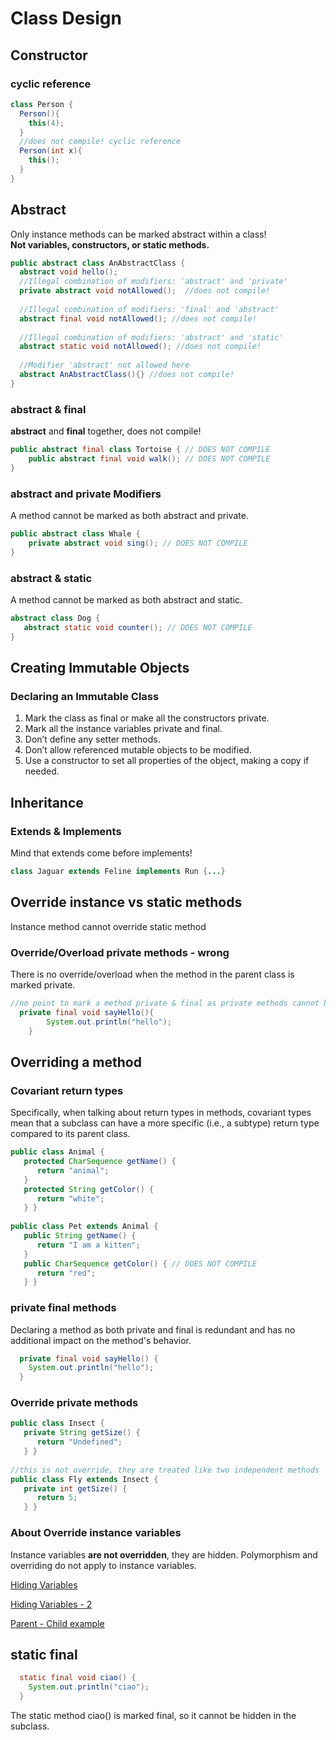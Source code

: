 # Class Design

## Constructor
### cyclic reference
```java
class Person {
  Person(){
    this(4);
  }
  //does not compile! cyclic reference
  Person(int x){
    this();
  }
}
```
## Abstract
Only instance methods can be marked abstract within a class!   
**Not variables, constructors, or static methods.**

```java
public abstract class AnAbstractClass {
  abstract void hello();
  //Illegal combination of modifiers: 'abstract' and 'private'
  private abstract void notAllowed();  //does not compile!
  
  //Illegal combination of modifiers: 'final' and 'abstract'
  abstract final void notAllowed(); //does not compile!
  
  //Illegal combination of modifiers: 'abstract' and 'static'
  abstract static void notAllowed(); //does not compile!
  
  //Modifier 'abstract' not allowed here
  abstract AnAbstractClass(){} //does not compile!
}
```
### abstract & final
**abstract** and **final** together, does not compile!
```java
public abstract final class Tortoise { // DOES NOT COMPILE 
    public abstract final void walk(); // DOES NOT COMPILE
}

```
### abstract and private Modifiers
A method cannot be marked as both abstract and private.
```java
public abstract class Whale {
    private abstract void sing(); // DOES NOT COMPILE
}
```
### abstract & static
A method cannot be marked as both abstract and static.
```java
abstract class Dog {
   abstract static void counter(); // DOES NOT COMPILE
}
```

## Creating Immutable Objects
### Declaring an Immutable Class
1. Mark the class as final or make all the constructors private.
2. Mark all the instance variables private and final.
3. Don’t define any setter methods.
4. Don’t allow referenced mutable objects to be modified.
5. Use a constructor to set all properties of the object, making a copy if needed.

## Inheritance
### Extends & Implements
Mind that extends come before implements!
```java
class Jaguar extends Feline implements Run {...}
```

## Override instance vs static methods
Instance method cannot override static method 

### Override/Overload private methods - wrong
There is no override/overload when the method in the parent class is marked private.

```java
//no point to mark a method private & final as private methods cannot be overridden
  private final void sayHello(){
        System.out.println("hello");
    }
```

## Overriding a method
### Covariant return types

Specifically, when talking about
return types in methods, covariant types mean that a subclass can have a more specific (i.e., a
subtype) return type compared to its parent class.

```java
public class Animal {
   protected CharSequence getName() {
      return "animal";
   }
   protected String getColor() {
      return "white";
   } }
 
public class Pet extends Animal {
   public String getName() {
      return "I am a kitten";
   }
   public CharSequence getColor() { // DOES NOT COMPILE
      return "red";
   } }
```

### private final methods
Declaring a method as both private and final is redundant and has no additional impact on the method's behavior.
```java
  private final void sayHello() {
    System.out.println("hello");
  }
```
### Override private methods
```java
public class Insect {
   private String getSize() {
      return "Undefined";
   } }
 
//this is not override, they are treated like two independent methods
public class Fly extends Insect {
   private int getSize() {
      return 5;
   } }
```

### About Override instance variables
Instance variables **are not overridden**, they are hidden.
Polymorphism and overriding do not apply to instance variables.

[Hiding Variables](../src/main/java/org/enricogiurin/ocp17/book/ch6/inheritance/HidingVariables.java)  

[Hiding Variables - 2](../src/main/java/org/enricogiurin/ocp17/book/ch6/inheritance/OverrideInstanceVariables.java)

[Parent - Child example](../src/main/java/org/enricogiurin/ocp17/book/ch6/overriding/Child.java)


## static final
```java
  static final void ciao() {
    System.out.println("ciao");
  }

```
The static method ciao() is marked final, so it cannot be hidden in the subclass.
